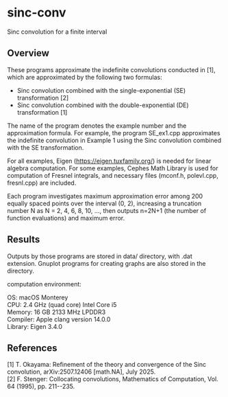 # sinc-conv
Sinc convolution for a finite interval

## Overview
These programs approximate the indefinite convolutions conducted in [1],
which are approximated by the following two formulas:

* Sinc convolution combined with the single-exponential (SE) transformation [2]
* Sinc convolution combined with the double-exponential (DE) transformation [1]

The name of the program denotes the example number and the approximation
formula. For example, the program SE_ex1.cpp approximates the indefinite
convolution in Example 1 using the Sinc convolution combined with the SE
transformation.

For all examples, Eigen (https://eigen.tuxfamily.org/) is needed for
linear algebra computation. For some examples, Cephes Math Library is
used for computation of Fresnel integrals, and necessary files (mconf.h,
polevl.cpp, fresnl.cpp) are included.

Each program investigates maximum approximation error among 200 equally
spaced points over the interval (0, 2), increasing a truncation number N
as N = 2, 4, 6, 8, 10, ..., then outputs n=2N+1 (the number of function
evaluations) and maximum error.

## Results
Outputs by those programs are stored in data/ directory, with .dat extension.
Gnuplot programs for creating graphs are also stored in the directory.

computation environment:

OS: macOS Monterey  
CPU: 2.4 GHz (quad core) Intel Core i5  
Memory: 16 GB 2133 MHz LPDDR3  
Compiler: Apple clang version 14.0.0  
Library: Eigen 3.4.0

## References
[1] T. Okayama:
 Refinement of the theory and convergence of the Sinc convolution,
 arXiv:2507.12406 [math.NA], July 2025.  
[2] F. Stenger:
 Collocating convolutions, Mathematics of Computation, Vol. 64 (1995),
 pp. 211--235.
